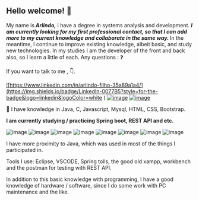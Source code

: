 ## Hello welcome!  :wave: 
My name is<b><i> Arlindo,</i></b> i have a degree in systems analysis and development.
<i> <b> <strong>I am currently looking for my first professional contact, so that I can add more to my current knowledge and collaborate in the same way. </strong></b>
</i>In the meantime, I continue to improve existing knowledge, albeit basic, and study new technologies. 
In my studies I am the developer of the front and back also, so I learn a little of each.
Any questions : :question:

If you want to talk to me , :point_down:.

<a href="https://www.linkedin.com/in/arlindo-filho-35a89a1a4/"> ![https://www.linkedin.com/in/arlindo-filho-35a89a1a4/](https://img.shields.io/badge/LinkedIn-0077B5?style=for-the-badge&logo=linkedin&logoColor=white
)</a>
<a href="https://api.whatsapp.com/send?phone=5581992870704&text=Oi%2C%20eu%20venho%20do%20git.">
![image](https://img.shields.io/badge/WhatsApp-25D366?style=for-the-badge&logo=whatsapp&logoColor=white
)</a>
<a href="https://www.instagram.com/afilho_/">![image](https://img.shields.io/badge/Instagram-E4405F?style=for-the-badge&logo=instagram&logoColor=white
)</a>

:construction_worker:	I have knowledge in Java, C, Javascript, Mysql, HTML, CSS, Bootstrap.

<b>
I am currently studying / practicing Spring boot, REST API and etc.</b>

 ![image](https://img.shields.io/badge/Java-ED8B00?style=for-the-badge&logo=java&logoColor=white
)
 ![image](https://img.shields.io/badge/C-00599C?style=for-the-badge&logo=c&logoColor=white
)
 ![image](https://img.shields.io/badge/HTML5-E34F26?style=for-the-badge&logo=html5&logoColor=white
)
 ![image](https://img.shields.io/badge/CSS3-1572B6?style=for-the-badge&logo=css3&logoColor=white
)
 ![image](https://img.shields.io/badge/Bootstrap-563D7C?style=for-the-badge&logo=bootstrap&logoColor=white
)
 ![image](https://img.shields.io/badge/MySQL-00000F?style=for-the-badge&logo=mysql&logoColor=white
)
 ![image](https://img.shields.io/badge/JavaScript-F7DF1E?style=for-the-badge&logo=javascript&logoColor=black
)
![image](https://img.shields.io/badge/Spring-6DB33F?style=for-the-badge&logo=spring&logoColor=white
)
<br>

I have more proximity to Java, which was used in most of the things I participated in.
 

Tools I use: Eclipse, VSCODE, Spring tolls, the good old xampp, workbench and the postman for testing with REST API.

In addition to this basic knowledge with programming, I have a good knowledge of hardware / software, since I do some work with PC maintenance and the like.



